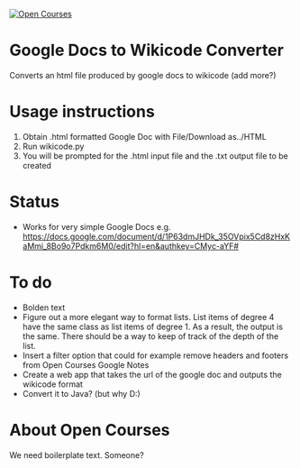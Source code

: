 [![Open Courses](http://www.wikinotes.ca/header.png)](http://www.wikinotes.ca)

Google Docs to Wikicode Converter
=================================

Converts an html file produced by google docs to wikicode (add more?)

Usage instructions
==================

1.  Obtain .html formatted Google Doc with File/Download as../HTML
2.  Run wikicode.py
3.  You will be prompted for the .html input file and the .txt output file to be created

Status
======
*   Works for very simple Google Docs e.g. https://docs.google.com/document/d/1P63dmJHDk_35OVpix5Cd8zHxKaMmi_8Bo9o7Pdkm6M0/edit?hl=en&authkey=CMyc-aYF#

To do
=====
*   Bolden text
*   Figure out a more elegant way to format lists. List items of degree 4 have the same class as list items of degree 1. As a result, the output is the same. There should be a way to keep of track of the depth of the list.
*   Insert a filter option that could for example remove headers and footers from Open Courses Google Notes
*   Create a web app that takes the url of the google doc and outputs the wikicode format
*   Convert it to Java? (but why D:)

About Open Courses
==================

We need boilerplate text. Someone?
